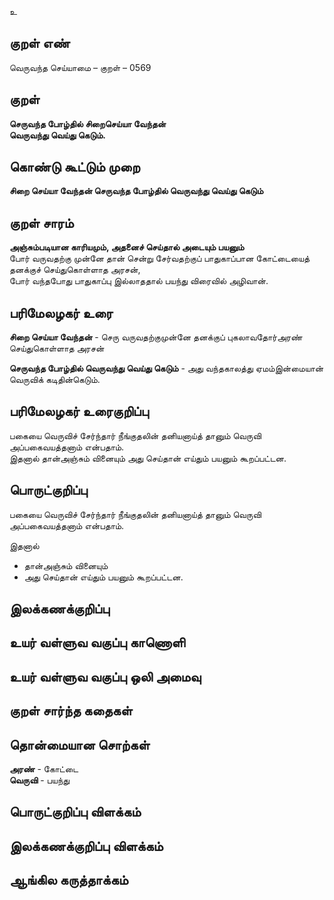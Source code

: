 உ

## குறள் எண் 

வெருவந்த செய்யாமை   – குறள் – 0569  

## குறள் 

**செருவந்த போழ்தில் சிறைசெய்யா வேந்தன்  
வெருவந்து வெய்து கெடும்.**  

## கொண்டு கூட்டும் முறை

**சிறை செய்யா வேந்தன் செருவந்த போழ்தில் வெருவந்து வெய்து கெடும்** 

## குறள் சாரம் 

**அஞ்சும்படியான காரியமும், அதனைச் செய்தால் அடையும் பயனும்**  
போர் வருவதற்கு முன்னே தான் சென்று சேர்வதற்குப் பாதுகாப்பான கோட்டையைத் தனக்குச் செய்துகொள்ளாத அரசன்,  
போர் வந்தபோது பாதுகாப்பு இல்லாததால் பயந்து விரைவில் அழிவான்.  

## பரிமேலழகர் உரை

**சிறை செய்யா வேந்தன்** - செரு வருவதற்குமுன்னே தனக்குப் புகலாவதோர்அரண் செய்துகொள்ளாத அரசன்  

**செருவந்த போழ்தில் வெருவந்து வெய்து கெடும்** - அது வந்தகாலத்து ஏமம்இன்மையான் வெருவிக் கடிதின்கெடும்.

## பரிமேலழகர் உரைகுறிப்பு   

பகையை வெருவிச் சேர்ந்தார் நீங்குதலின் தனியனாய்த் தானும் வெருவி அப்பகைவயத்தனாம் என்பதாம்.  
இதனால் தான்அஞ்சும் வினையும் அது செய்தான் எய்தும் பயனும் கூறப்பட்டன.    

## பொருட்குறிப்பு 

பகையை வெருவிச் சேர்ந்தார் நீங்குதலின் தனியனாய்த் தானும் வெருவி அப்பகைவயத்தனாம் என்பதாம்.  

இதனால்  
* தான்அஞ்சும் வினையும்  
* அது செய்தான் எய்தும் பயனும் கூறப்பட்டன.   

## இலக்கணக்குறிப்பு  


## உயர் வள்ளுவ வகுப்பு காணொளி


## உயர் வள்ளுவ வகுப்பு ஒலி அமைவு 

 
## குறள் சார்ந்த கதைகள் 


## தொன்மையான சொற்கள்

**அரண்** - கோட்டை   
**வெருவி** - பயந்து   

## பொருட்குறிப்பு விளக்கம்


## இலக்கணக்குறிப்பு விளக்கம்


## ஆங்கில கருத்தாக்கம் 


